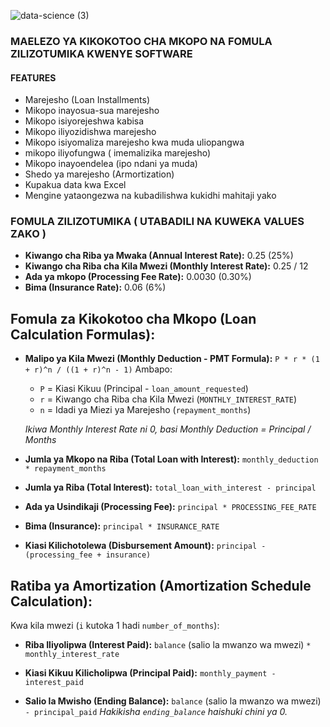 
![data-science (3)](https://github.com/user-attachments/assets/17e3cf7a-d527-4843-bc24-bb6f3e653496)

### MAELEZO YA KIKOKOTOO CHA MKOPO NA FOMULA ZILIZOTUMIKA KWENYE SOFTWARE

#### FEATURES
- Marejesho (Loan Installments)
- Mikopo inayosua-sua marejesho
- Mikopo isiyorejeshwa kabisa
- Mikopo iliyozidishwa marejesho
- Mikopo isiyomaliza marejesho kwa muda uliopangwa
- mikopo iliyofungwa ( imemalizika marejesho)
- Mikopo inayoendelea (ipo ndani ya muda)
- Shedo ya marejesho (Armortization)
- Kupakua data kwa Excel
- Mengine yataongezwa na kubadilishwa kukidhi mahitaji yako

### FOMULA ZILIZOTUMIKA ( UTABADILI NA KUWEKA VALUES  ZAKO )

* **Kiwango cha Riba ya Mwaka (Annual Interest Rate):** 0.25 (25%)
* **Kiwango cha Riba cha Kila Mwezi (Monthly Interest Rate):** 0.25 / 12 
* **Ada ya mkopo (Processing Fee Rate):** 0.0030 (0.30%)
* **Bima (Insurance Rate):** 0.06 (6%)

## Fomula za Kikokotoo cha Mkopo (Loan Calculation Formulas):

* **Malipo ya Kila Mwezi (Monthly Deduction - PMT Formula):**
    `P * r * (1 + r)^n / ((1 + r)^n - 1)`
    Ambapo:
    * `P` = Kiasi Kikuu (Principal - `loan_amount_requested`)
    * `r` = Kiwango cha Riba cha Kila Mwezi (`MONTHLY_INTEREST_RATE`)
    * `n` = Idadi ya Miezi ya Marejesho (`repayment_months`)

    *Ikiwa Monthly Interest Rate ni 0, basi Monthly Deduction = Principal / Months*

* **Jumla ya Mkopo na Riba (Total Loan with Interest):**
    `monthly_deduction * repayment_months`

* **Jumla ya Riba (Total Interest):**
    `total_loan_with_interest - principal`

* **Ada ya Usindikaji (Processing Fee):**
    `principal * PROCESSING_FEE_RATE`

* **Bima (Insurance):**
    `principal * INSURANCE_RATE`

* **Kiasi Kilichotolewa (Disbursement Amount):**
    `principal - (processing_fee + insurance)`

## Ratiba ya Amortization (Amortization Schedule Calculation):

Kwa kila mwezi (`i` kutoka 1 hadi `number_of_months`):

* **Riba Iliyolipwa (Interest Paid):**
    `balance` (salio la mwanzo wa mwezi) `* monthly_interest_rate`

* **Kiasi Kikuu Kilicholipwa (Principal Paid):**
    `monthly_payment - interest_paid`

* **Salio la Mwisho (Ending Balance):**
    `balance` (salio la mwanzo wa mwezi) `- principal_paid`
    *Hakikisha `ending_balance` haishuki chini ya 0.*
